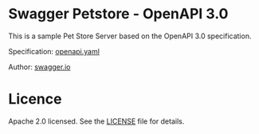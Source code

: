 # Swagger Petstore - OpenAPI 3.0

This is a sample Pet Store Server based on the OpenAPI 3.0 specification.

Specification: [openapi.yaml](openapi.yaml)

Author: [swagger.io](https://swagger.io)

# Licence

Apache 2.0 licensed. See the [LICENSE](http://www.apache.org/licenses/LICENSE-2.0.html) file for details.
